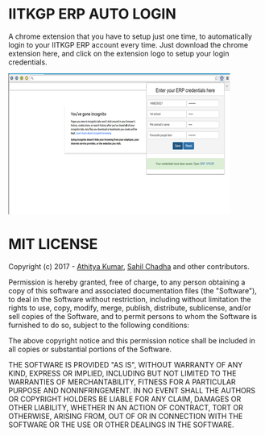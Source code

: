IITKGP ERP AUTO LOGIN
=====================


A chrome extension that you have to setup just one time, to automatically login to your IITKGP ERP account every time. Just download the chrome extension here, and click on the extension logo to setup your login credentials.


<img src="demo.png">


MIT LICENSE
===========

Copyright (c) 2017 - [Athitya Kumar](https://github.com/athityakumar/), [Sahil Chadha](https://github.com/Sahi333/) and other contributors.
 
Permission is hereby granted, free of charge, to any person obtaining a copy of this software and associated documentation files (the "Software"), to deal in the Software without restriction, including without limitation the rights to use, copy, modify, merge, publish, distribute, sublicense, and/or sell copies of the Software, and to permit persons to whom the Software is furnished to do so, subject to the following conditions:

The above copyright notice and this permission notice shall be included in all copies or substantial portions of the Software.

THE SOFTWARE IS PROVIDED "AS IS", WITHOUT WARRANTY OF ANY KIND, EXPRESS OR IMPLIED, INCLUDING BUT NOT LIMITED TO THE WARRANTIES OF MERCHANTABILITY, FITNESS FOR A PARTICULAR PURPOSE AND NONINFRINGEMENT. IN NO EVENT SHALL THE AUTHORS OR COPYRIGHT HOLDERS BE LIABLE FOR ANY CLAIM, DAMAGES OR OTHER LIABILITY, WHETHER IN AN ACTION OF CONTRACT, TORT OR OTHERWISE, ARISING FROM, OUT OF OR IN CONNECTION WITH THE SOFTWARE OR THE USE OR OTHER DEALINGS IN THE SOFTWARE.